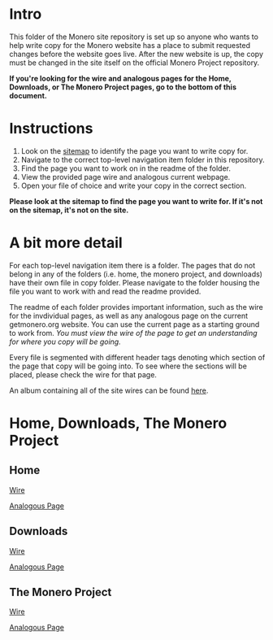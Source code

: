 # Intro
This folder of the Monero site repository is set up so anyone who wants to help write copy for the Monero website has a place to submit requested changes before the website goes live. After the new website is up, the copy must be changed in the site itself on the official Monero Project repository.

**If you're looking for the wire and analogous pages for the Home, Downloads, or The Monero Project pages, go to the bottom of this document.**

# Instructions

1. Look on the [sitemap](http://imgur.com/8BkJF1o) to identify the page you want to write copy for.
2. Navigate to the correct top-level navigation item folder in this repository.
3. Find the page you want to work on in the readme of the folder.
4. View the provided page wire and analogous current webpage.
5. Open your file of choice and write your copy in the correct section.

**Please look at the sitemap to find the page you want to write for. If it's not on the sitemap, it's not on the site.**

# A bit more detail
For each top-level navigation item there is a folder. The pages that do not belong in any of the folders (i.e. home, the monero project, and downloads) have their own file in copy folder. Please navigate to the folder housing the file you want to work with and read the readme provided.

The readme of each folder provides important information, such as the wire for the invdividual pages, as well as any analogous page on the current getmonero.org website. You can use the current page as a starting ground to work from. *You must view the wire of the page to get an understanding for where you copy will be going.*

Every file is segmented with different header tags denoting which section of the page that copy will be going into. To see where the sections will be placed, please check the wire for that page. 

An album containing all of the site wires can be found [here](http://imgur.com/a/O40eX).

# Home, Downloads, The Monero Project

## Home
[Wire](http://imgur.com/TOrTVK3)

[Analogous Page](https://getmonero.org/home)

## Downloads
[Wire](http://imgur.com/rUY2N6J)

[Analogous Page](https://getmonero.org/downloads/)

## The Monero Project
[Wire](http://imgur.com/hXqlOOd)

[Analogous Page](https://getmonero.org/knowledge-base/openalias)
